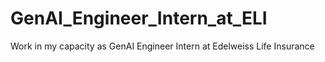 # GenAI_Engineer_Intern_at_ELI
Work in my capacity as GenAI Engineer Intern at Edelweiss Life Insurance
